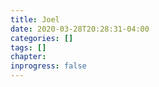 ```yaml
---
title: Joel
date: 2020-03-28T20:28:31-04:00
categories: []
tags: []
chapter: 
inprogress: false
---
```


